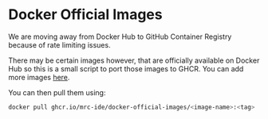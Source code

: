 # Docker Official Images

We are moving away from Docker Hub to GitHub Container Registry because of rate limiting issues.

There may be certain images however, that are officially available on Docker Hub so this is a small script to port those images to GHCR. You can add more images [here](./port-images-to-ghcr).

You can then pull them using:
```bash
docker pull ghcr.io/mrc-ide/docker-official-images/<image-name>:<tag>
```
